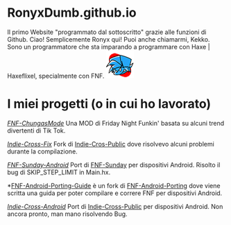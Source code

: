 # RonyxDumb.github.io
Il primo Website "programmato dal sottoscritto" grazie alle funzioni di Github.
Ciao! Semplicemente Ronyx qui! Puoi anche chiamarmi, Kekko.
Sono un programmatore che sta imparando a programmare con Haxe | Haxeflixel, specialmente con FNF. ![FNF-ICO](img/icon64.png)

# I miei progetti (o in cui ho lavorato)
*[FNF-ChungasMode](https://github.com/RonyxDumb/FNF-ChungasMode)*
Una MOD di Friday Night Funkin' basata su alcuni trend divertenti di Tik Tok.

*[Indie-Cross-Fix](https://github.com/RonyxDumb/Indie-Cross-Fix)*
Fork di [Indie-Cros-Public](https://github.com/brightfyregit/Indie-Cross-Public) dove risolvevo alcuni problemi durante la compilazione.

*[FNF-Sunday-Android](https://github.com/RonyxDumb/Indie-Cross-Fix)*
Port di [FNF-Sunday](https://github.com/bbpanzu/FNF-Sunday) per dispositivi Android. Risolto il bug di SKIP_STEP_LIMIT in Main.hx.

*[FNF-Android-Porting-Guide](https://github.com//RonyxDumb/FNF-Android-Porting-Guide) è un fork di [FNF-Android-Porting](https://github.com/MAJigsaw77/FNF-Android-Porting) dove viene scritta una guida per poter compilare e correre FNF per dispositivi Android.

*[Indie-Cross-Android](https://github.com/RonyxDumb/Indie-Cross-Android)*
Port di [Indie-Cross-Public](https://github.com/brightfyregit/Indie-Cross-Public) per dispositivi Android. Non ancora pronto, man mano risolvendo Bug.
